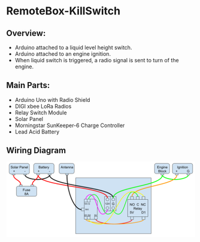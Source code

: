 # RemoteBox-KillSwitch

## Overview:
  * Arduino attached to a liquid level height switch.
  * Arduino attached to an engine ignition.
  * When liquid switch is triggered, a radio signal is sent to turn of the engine.

## Main Parts:
  * Arduino Uno with Radio Shield
  * DIGI xbee LoRa Radios
  * Relay Switch Module
  * Solar Panel
  * Morningstar SunKeeper-6 Charge Controller
  * Lead Acid Battery

## Wiring Diagram


![Image](WiringDiagram-2018.svg)
